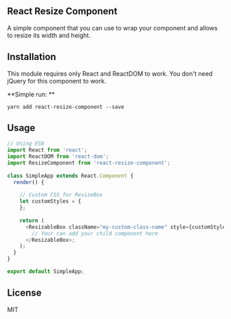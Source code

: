 ## React Resize Component

A simple component that you can use to wrap your component and allows to resize its width and height.

## Installation

This module requires only React and ReactDOM to work. You don't need jQuery for this component to work.

**Simple run: **

```
yarn add react-resize-component --save
```

## Usage

```javascript
// Using ES6
import React from 'react';
import ReactDOM from 'react-dom';
import ResizeComponent from 'react-resize-component';
 
class SimpleApp extends React.Component {
  render() {
  
    // Custom CSS for ResizeBox 
    let customStyles = {
    };
    
    return (
      <ResizableBox className="my-custom-class-name" style={customStyles}>
        // Your can add your child component here
      </ResizableBox>;
    );
  }
}

export default SimpleApp;
```

## License

MIT
